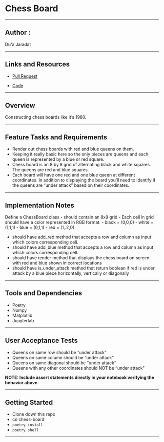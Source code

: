# Chess Board

---

## Author : 

Du'a Jaradat

---


## Links and Resources

- [Pull Request](https://github.com/duajaradat/chess-board/pull/1)

- [Code](https://github.com/duajaradat/chess-board/blob/chess-board/chess_board.ipynb)

---

## Overview

Constructing chess boards like it’s 1980.

---

## Feature Tasks and Requirements

- Render out chess boards with red and blue queens on them.
- Keeping it really basic here so the only pieces are queens and each queen is represented by a blue or red square.
- Chess board is an 8 by 8 grid of alternating black and white squares. The queens are red and blue squares.
- Each board will have one red and one blue queen at different coordinates. In addition to displaying the board you’ll need to identify if the queens are “under attack” based on their coordinates.

---

## Implementation Notes

Define a ChessBoard class - should contain an 8x8 grid - Each cell in grid should have a color represented in RGB format. - black = (0,0,0) - white = (1,1,1) - blue = (0,1,1) - red = (1,.2,0)

- should have add_red method that accepts a row and column as input which colors corresponding cell.
- should have add_blue method that accepts a row and column as input which colors corresponding cell.
- should have render method that displays the chess board on screen with red and blue shown in correct locations
- should have is_under_attack method that return boolean if red is under attack by a blue piece horizontally, vertically or diagonally

---

## Tools and Dependencies

- Poetry
- Numpy
- Matplotlib
- Jupyterlab

---

## User Acceptance Tests

- Queens on same row should be “under attack”
- Queens on same column should be “under attack”
- Queens on same diagonal should be “under attack”
- Queens with any other coordinates should NOT be “under attack”

**NOTE: Include assert statements directly in your notebook verifying the behavior above.**

---

## Getting Started

- Clone down this repo
- cd chess-board
- `poetry install`
- `poetry shell`



---

